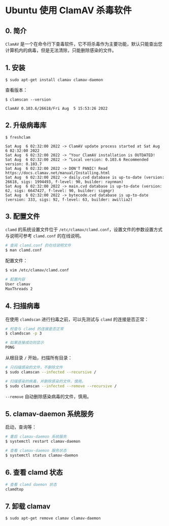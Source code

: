 # Ubuntu 使用 ClamAV 杀毒软件

## 0. 简介

`ClamAV` 是一个在命令行下查毒软件，它不将杀毒作为主要功能，默认只能查出您计算机内的病毒，但是无法清除，只能删除感染的文件。

## 1. 安装

```shell
$ sudo apt-get install clamav clamav-daemon
```

查看版本：

```shell
$ clamscan --version

ClamAV 0.103.6/26618/Fri Aug  5 15:53:26 2022
```

## 2. 升级病毒库

```shell
$ freshclam

Sat Aug  6 02:32:00 2022 -> ClamAV update process started at Sat Aug  6 02:32:00 2022
Sat Aug  6 02:32:00 2022 -> ^Your ClamAV installation is OUTDATED!
Sat Aug  6 02:32:00 2022 -> ^Local version: 0.103.6 Recommended version: 0.103.7
Sat Aug  6 02:32:00 2022 -> DON'T PANIC! Read https://docs.clamav.net/manual/Installing.html
Sat Aug  6 02:32:00 2022 -> daily.cvd database is up-to-date (version: 26618, sigs: 1994493, f-level: 90, builder: raynman)
Sat Aug  6 02:32:00 2022 -> main.cvd database is up-to-date (version: 62, sigs: 6647427, f-level: 90, builder: sigmgr)
Sat Aug  6 02:32:00 2022 -> bytecode.cvd database is up-to-date (version: 333, sigs: 92, f-level: 63, builder: awillia2)
```

## 3. 配置文件

`clamd` 的系统设置文件位于 `/etc/clamav/clamd.conf`，设置文件的参数设置方式与说明可参考 `clamd.conf` 的在线说明。

```bash
# 查阅 clamd.conf 的在线说明文件
$ man clamd.conf
```

配置文件：

```bash
$ vim /etc/clamav/clamd.conf

# 配置内容
User clamav
MaxThreads 2
```

## 4. 扫描病毒

在使用 `clamdscan` 进行扫毒之前，可以先测试与 `clamd` 的连接是否正常：

```bash
# 检查与 clamd 的连接是否正常
$ clamdscan -p 3

# 如果连接成功则显示
PONG
```

从根目录 `/` 开始，扫描所有目录：

```bash
# 只扫描感染的文件，不删除文件
$ sudo clamscan --infected --recursive /

# 扫描感染的病毒，并删除感染的文件，慎用。
$ sudo clamscan --infected --remove --recursive /
```

`--remove` 自动删除感染病毒的文件，慎用。

## 5. clamav-daemon 系统服务

启动，查询等：

```bash
# 重启 clamav-daemon 系统服务
$ systemctl restart clamav-daemon

# 查看 clamav-daemon 服务状态
$ systemctl status clamav-daemon
```

## 6. 查看 clamd 状态

```bash
# 查看 clamd daemon 状态
clamdtop
```

## 7. 卸载 clamav

```shell
$ sudo apt-get remove clamav clamav-daemon
```
